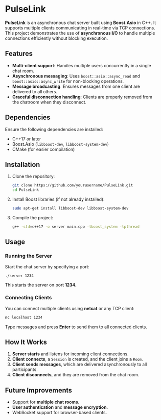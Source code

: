 # PulseLink

**PulseLink** is an asynchronous chat server built using **Boost.Asio** in C++. It supports multiple clients communicating in real-time via TCP connections. This project demonstrates the use of **asynchronous I/O** to handle multiple connections efficiently without blocking execution.

## Features
- **Multi-client support**: Handles multiple users concurrently in a single chat room.
- **Asynchronous messaging**: Uses `boost::asio::async_read` and `boost::asio::async_write` for non-blocking operations.
- **Message broadcasting**: Ensures messages from one client are delivered to all others.
- **Graceful disconnection handling**: Clients are properly removed from the chatroom when they disconnect.

## Dependencies
Ensure the following dependencies are installed:

- C++17 or later
- Boost.Asio (`libboost-dev`, `libboost-system-dev`)
- CMake (for easier compilation)

## Installation
1. Clone the repository:
   ```sh
   git clone https://github.com/yourusername/PulseLink.git
   cd PulseLink
   ```
2. Install Boost libraries (if not already installed):
   ```sh
   sudo apt-get install libboost-dev libboost-system-dev
   ```
3. Compile the project:
   ```sh
   g++ -std=c++17 -o server main.cpp -lboost_system -lpthread
   ```

## Usage
### Running the Server
Start the chat server by specifying a port:
```sh
./server 1234
```
This starts the server on port **1234**.

### Connecting Clients
You can connect multiple clients using **netcat** or any TCP client:
```sh
nc localhost 1234
```
Type messages and press **Enter** to send them to all connected clients.

## How It Works
1. **Server starts** and listens for incoming client connections.
2. **Client connects**, a `Session` is created, and the client joins a `Room`.
3. **Client sends messages**, which are delivered asynchronously to all participants.
4. **Client disconnects**, and they are removed from the chat room.

## Future Improvements
- Support for **multiple chat rooms**.
- **User authentication** and **message encryption**.
- WebSocket support for browser-based clients.


